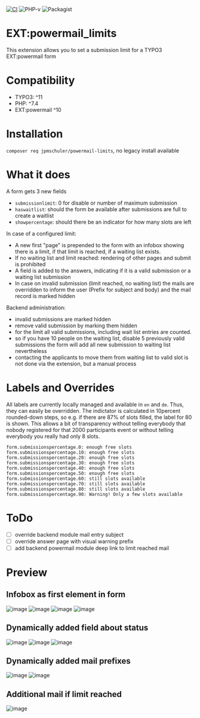 [![CI](https://github.com/jpmschuler/TYPO3-powermail-limits/actions/workflows/ci.yml/badge.svg)](https://github.com/jpmschuler/TYPO3-powermail-limits/actions/workflows/ci.yml)
![PHP-v](https://shields.io/packagist/php-v/jpmschuler/powermail-limits)
![Packagist](https://shields.io/packagist/v/jpmschuler/powermail-limits)

# EXT:powermail_limits
This extension allows you to set a submission limit for a TYPO3 EXT:powermail form

# Compatibility
- TYPO3: ^11
- PHP: ^7.4
- EXT:powermail ^10

# Installation
`composer req jpmschuler/powermail-limits`, no legacy install available

# What it does
A form gets 3 new fields
- `submissionlimit`: 0 for disable or number of maximum submission
- `haswaitlist`: should the form be available after submissions are full to create a waitlist
- `showpercentage`: should there be an indicator for how many slots are left

In case of a configured limit:
- A new first "page" is prepended to the form with an infobox showing there is a limit, if that limit is reached, if a waiting list exists.
- If no waiting list and limit reached: rendering of other pages and submit is prohibited
- A field is added to the answers, indicating if it is a valid submission or a waiting list submission
- In case on invalid submission (limit reached, no waiting list) the mails are overridden to inform the user (Prefix for subject and body) and the mail record is marked hidden

Backend administration:
- invalid submissions are marked hidden
- remove valid submission by marking them hidden
- for the limit all valid submissions, including wait list entries are counted.
- so if you have 10 people on the waiting list, disable 5 previously valid submissions the form will add all new submission to waiting list nevertheless
- contacting the applicants to move them from waiting list to valid slot is not done via the extension, but a manual process

# Labels and Overrides
All labels are currently locally managed and available in `en` and `de`. Thus, they can easily be overridden.
The indictator is calculated in 10percent rounded-down steps, so e.g. if there are 87% of slots filled, the label for 80 is shown. This allows a bit of transparency without telling everybody that nobody registered for that 2000 participants event or without telling everybody you really had only 8 slots.
```
form.submissionspercentage.0: enough free slots
form.submissionspercentage.10: enough free slots
form.submissionspercentage.20: enough free slots
form.submissionspercentage.30: enough free slots
form.submissionspercentage.40: enough free slots
form.submissionspercentage.50: enough free slots
form.submissionspercentage.60: still slots available
form.submissionspercentage.70: still slots available
form.submissionspercentage.80: still slots available
form.submissionspercentage.90: Warning! Only a few slots available
```

# ToDo
- [ ] override backend module mail entry subject
- [ ] override answer page with visual warning prefix
- [ ] add backend powermail module deep link to limit reached mail

# Preview

##  Infobox as first element in form
![image](./Resources/Private/Images/valid-form-0percentWithWait.png)
![image](./Resources/Private/Images/valid-form-90percent.png)
![image](./Resources/Private/Images/waitlist-form.png)
![image](./Resources/Private/Images/invalid-form.png)
## Dynamically added field about status
![image](./Resources/Private/Images/valid-answer.png)
![image](./Resources/Private/Images/waitlist-answer.png)
![image](./Resources/Private/Images/invalid-answer.png)
## Dynamically added mail prefixes
![image](./Resources/Private/Images/waitlist-mail.png)
![image](./Resources/Private/Images/invalid-mail.png)
## Additional mail if limit reached
![image](./Resources/Private/Images/limitfull-mail.png)
